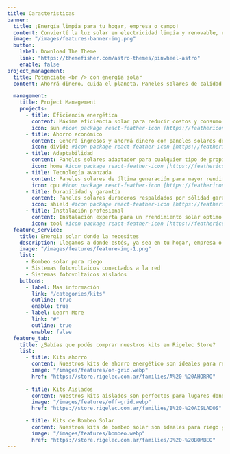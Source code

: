 ```yaml
---
title: Caracteristicas
banner:
  title: ¡Energía limpia para tu hogar, empresa o campo!
  content: Conviertí la luz solar en electricidad limpia y renovable, reduciendo tus costos de energía y tu huella de carbono. Ya sea que desees ahorrar dinero, proteger el medio ambiente o independizarte de los altos precios de la electricidad, nuestros expertos en instalación de paneles solares están aquí para ayudarte a aprovechar al máximo la energía solar.
  image: "/images/features-banner-img.png"
  button:
    label: Download The Theme
    link: "https://themefisher.com/astro-themes/pinwheel-astro"
    enable: false
project_management:
  title: Potenciate <br /> con energía solar
  content: Ahorrá dinero, cuida el planeta. Paneles solares de calidad para hogares, empresas y campos. Soluciones adaptadas a tus necesidades. ¡Únete a la revolución solar hoy!

  management:
    title: Project Management
    projects:
      - title: Eficiencia energética
        content: Máxima eficiencia solar para reducir costos y consumo de energía.
        icon: sun #icon package react-feather-icon [https://feathericons.com/]
      - title: Ahorro económico
        content: Generá ingresos y ahorrá dinero con paneles solares de calidad.
        icon: divide #icon package react-feather-icon [https://feathericons.com/]
      - title: Adaptabilidad
        content: Paneles solares adaptador para cualquier tipo de propiedad.
        icon: home #icon package react-feather-icon [https://feathericons.com/]
      - title: Tecnología avanzada
        content: Paneles solares de última generación para mayor rendimiento energético.
        icon: cpu #icon package react-feather-icon [https://feathericons.com/]
      - title: Durabilidad y garantía
        content: Paneles solares duraderos respaldados por sólidad garantías.
        icon: shield #icon package react-feather-icon [https://feathericons.com/]
      - title: Instalación profesional
        content: Instalación experta para un rrendimiento solar óptimo y confiable.
        icon: tool #icon package react-feather-icon [https://feathericons.com/]
  feature_service:
    title: Energia solar donde la necesites
    description: Llegamos a donde estés, ya sea en tu hogar, empresa o campo. Nuestros expertos en energía solar te ayudarán a encontrar la solución perfecta para tus necesidades.
    image: "/images/features/feature-img-1.png"
    list:
      - Bombeo solar para riego
      - Sistemas fotovoltaicos conectados a la red
      - Sistemas fotovoltaicos aislados
    buttons:
      - label: Mas información
        link: "/categories/kits"
        outline: true
        enable: true
      - label: Learn More
        link: "#"
        outline: true
        enable: false
  feature_tab:
    title: ¿Sabías que podés comprar nuestros kits en Rigelec Store?
    list:
      - title: Kits ahorro
        content: Nuestros kits de ahorro energético son ideales para reducir tus costos de energía y tu huella de carbono
        image: "/images/features/on-grid.webp"
        href: "https://store.rigelec.com.ar/families/A%20-%20AHORRO"
        
      - title: Kits Aislados
        content: Nuestros kits aislados son perfectos para lugares donde no hay acceso a la red eléctrica
        image: "/images/features/off-grid.webp"
        href: "https://store.rigelec.com.ar/families/B%20-%20AISLADOS"

      - title: Kits de Bombeo Solar
        content: Nuestros kits de bombeo solar son ideales para riego y otras aplicaciones agrícolas
        image: "/images/features/bombeo.webp"
        href: "https://store.rigelec.com.ar/families/D%20-%20BOMBEO"
---
```

